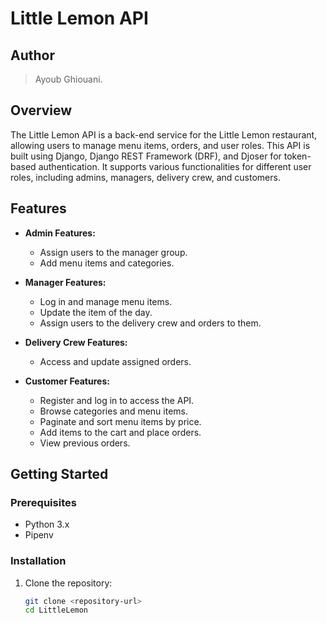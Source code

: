 # Little Lemon API

## Author
> Ayoub Ghiouani.

## Overview
The Little Lemon API is a back-end service for the Little Lemon restaurant, allowing users to manage menu items, orders, and user roles. This API is built using Django, Django REST Framework (DRF), and Djoser for token-based authentication. It supports various functionalities for different user roles, including admins, managers, delivery crew, and customers.

## Features
- **Admin Features:**
  - Assign users to the manager group.
  - Add menu items and categories.
  
- **Manager Features:**
  - Log in and manage menu items.
  - Update the item of the day.
  - Assign users to the delivery crew and orders to them.
  
- **Delivery Crew Features:**
  - Access and update assigned orders.
  
- **Customer Features:**
  - Register and log in to access the API.
  - Browse categories and menu items.
  - Paginate and sort menu items by price.
  - Add items to the cart and place orders.
  - View previous orders.

## Getting Started

### Prerequisites
- Python 3.x
- Pipenv

### Installation
1. Clone the repository:
   ```bash
   git clone <repository-url>
   cd LittleLemon
